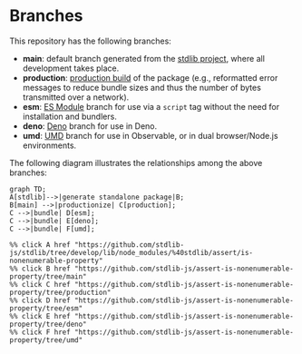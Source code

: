 <!--

@license Apache-2.0

Copyright (c) 2022 The Stdlib Authors.

Licensed under the Apache License, Version 2.0 (the "License");
you may not use this file except in compliance with the License.
You may obtain a copy of the License at

    http://www.apache.org/licenses/LICENSE-2.0

Unless required by applicable law or agreed to in writing, software
distributed under the License is distributed on an "AS IS" BASIS,
WITHOUT WARRANTIES OR CONDITIONS OF ANY KIND, either express or implied.
See the License for the specific language governing permissions and
limitations under the License.

-->

# Branches

This repository has the following branches:

-   **main**: default branch generated from the [stdlib project][stdlib-url], where all development takes place.
-   **production**: [production build][production-url] of the package (e.g., reformatted error messages to reduce bundle sizes and thus the number of bytes transmitted over a network).
-   **esm**: [ES Module][esm-url] branch for use via a `script` tag without the need for installation and bundlers.
-   **deno**: [Deno][deno-url] branch for use in Deno.
-   **umd**: [UMD][umd-url] branch for use in Observable, or in dual browser/Node.js environments.

The following diagram illustrates the relationships among the above branches:

```mermaid
graph TD;
A[stdlib]-->|generate standalone package|B;
B[main] -->|productionize| C[production];
C -->|bundle| D[esm];
C -->|bundle| E[deno];
C -->|bundle| F[umd];

%% click A href "https://github.com/stdlib-js/stdlib/tree/develop/lib/node_modules/%40stdlib/assert/is-nonenumerable-property"
%% click B href "https://github.com/stdlib-js/assert-is-nonenumerable-property/tree/main"
%% click C href "https://github.com/stdlib-js/assert-is-nonenumerable-property/tree/production"
%% click D href "https://github.com/stdlib-js/assert-is-nonenumerable-property/tree/esm"
%% click E href "https://github.com/stdlib-js/assert-is-nonenumerable-property/tree/deno"
%% click F href "https://github.com/stdlib-js/assert-is-nonenumerable-property/tree/umd"
```

[stdlib-url]: https://github.com/stdlib-js/stdlib/tree/develop/lib/node_modules/%40stdlib/assert/is-nonenumerable-property
[production-url]: https://github.com/stdlib-js/assert-is-nonenumerable-property/tree/production
[deno-url]: https://github.com/stdlib-js/assert-is-nonenumerable-property/tree/deno
[umd-url]: https://github.com/stdlib-js/assert-is-nonenumerable-property/tree/umd
[esm-url]: https://github.com/stdlib-js/assert-is-nonenumerable-property/tree/esm